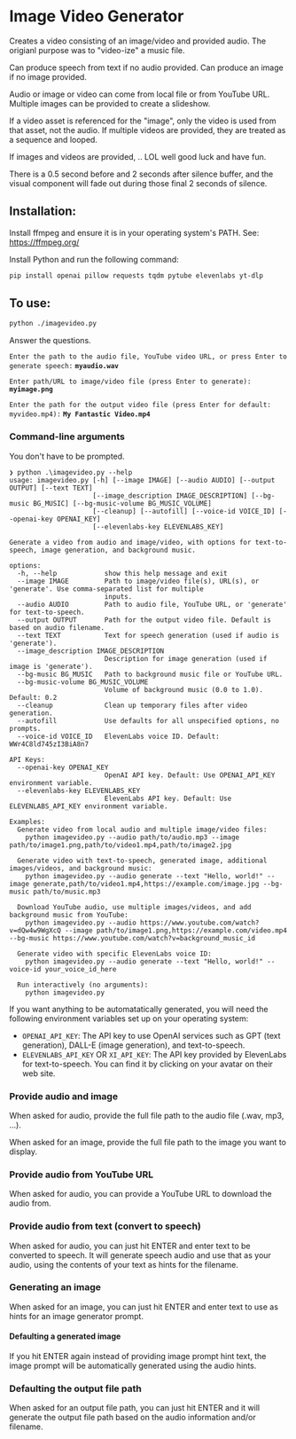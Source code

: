 # Image Video Generator
Creates a video consisting of an image/video and provided audio. The origianl purpose was to "video-ize" a music file.

Can produce speech from text if no audio provided. Can produce an image if no image provided. 

Audio or image or video can come from local file or from YouTube URL. Multiple images can be provided to create a slideshow. 

If a video asset is referenced for the "image", only the video is used from that asset, not the audio. If multiple videos are provided, they are treated as a sequence and looped. 

If images and videos are provided, .. LOL well good luck and have fun.

There is a 0.5 second before and 2 seconds after silence buffer, and the visual component will fade out during those final 2 seconds of silence.

## Installation:

Install ffmpeg and ensure it is in your operating system's PATH. See: https://ffmpeg.org/

Install Python and run the following command:

```bash
pip install openai pillow requests tqdm pytube elevenlabs yt-dlp
```

## To use:
```bash
python ./imagevideo.py
```

Answer the questions. 

``Enter the path to the audio file, YouTube video URL, or press Enter to generate speech:`` **``myaudio.wav``**

``Enter path/URL to image/video file (press Enter to generate):`` **``myimage.png``**

``Enter the path for the output video file (press Enter for default: myvideo.mp4):`` **``My Fantastic Video.mp4``**

### Command-line arguments

You don't have to be prompted.

```
❯ python .\imagevideo.py --help
usage: imagevideo.py [-h] [--image IMAGE] [--audio AUDIO] [--output OUTPUT] [--text TEXT]
                     [--image_description IMAGE_DESCRIPTION] [--bg-music BG_MUSIC] [--bg-music-volume BG_MUSIC_VOLUME]
                     [--cleanup] [--autofill] [--voice-id VOICE_ID] [--openai-key OPENAI_KEY]
                     [--elevenlabs-key ELEVENLABS_KEY]

Generate a video from audio and image/video, with options for text-to-speech, image generation, and background music.

options:
  -h, --help            show this help message and exit
  --image IMAGE         Path to image/video file(s), URL(s), or 'generate'. Use comma-separated list for multiple
                        inputs.
  --audio AUDIO         Path to audio file, YouTube URL, or 'generate' for text-to-speech.
  --output OUTPUT       Path for the output video file. Default is based on audio filename.
  --text TEXT           Text for speech generation (used if audio is 'generate').
  --image_description IMAGE_DESCRIPTION
                        Description for image generation (used if image is 'generate').
  --bg-music BG_MUSIC   Path to background music file or YouTube URL.
  --bg-music-volume BG_MUSIC_VOLUME
                        Volume of background music (0.0 to 1.0). Default: 0.2
  --cleanup             Clean up temporary files after video generation.
  --autofill            Use defaults for all unspecified options, no prompts.
  --voice-id VOICE_ID   ElevenLabs voice ID. Default: WWr4C8ld745zI3BiA8n7

API Keys:
  --openai-key OPENAI_KEY
                        OpenAI API key. Default: Use OPENAI_API_KEY environment variable.
  --elevenlabs-key ELEVENLABS_KEY
                        ElevenLabs API key. Default: Use ELEVENLABS_API_KEY environment variable.

Examples:
  Generate video from local audio and multiple image/video files:
    python imagevideo.py --audio path/to/audio.mp3 --image path/to/image1.png,path/to/video1.mp4,path/to/image2.jpg

  Generate video with text-to-speech, generated image, additional images/videos, and background music:
    python imagevideo.py --audio generate --text "Hello, world!" --image generate,path/to/video1.mp4,https://example.com/image.jpg --bg-music path/to/music.mp3

  Download YouTube audio, use multiple images/videos, and add background music from YouTube:
    python imagevideo.py --audio https://www.youtube.com/watch?v=dQw4w9WgXcQ --image path/to/image1.png,https://example.com/video.mp4 --bg-music https://www.youtube.com/watch?v=background_music_id

  Generate video with specific ElevenLabs voice ID:
    python imagevideo.py --audio generate --text "Hello, world!" --voice-id your_voice_id_here

  Run interactively (no arguments):
    python imagevideo.py
```

If you want anything to be automatatically generated, you will need the following environment variables set up on your operating system:

- `OPENAI_API_KEY`: The API key to use OpenAI services such as GPT (text generation), DALL-E (image generation), and text-to-speech.
- `ELEVENLABS_API_KEY` OR `XI_API_KEY`: The API key provided by ElevenLabs for text-to-speech. You can find it by clicking on your avatar on their web site. 

### Provide audio and image

When asked for audio, provide the full file path to the audio file (.wav, mp3, ...).

When asked for an image, provide the full file path to the image you want to display.

### Provide audio from YouTube URL

When asked for audio, you can provide a YouTube URL to download the audio from.

### Provide audio from text (convert to speech)

When asked for audio, you can just hit ENTER and enter text to be converted to speech. It will generate speech audio and use that as your audio, using the contents of your text as hints for the filename.

### Generating an image

When asked for an image, you can just hit ENTER and enter text to use as hints for an image generator prompt. 

#### Defaulting a generated image

If you hit ENTER again instead of providing image prompt hint text, the image prompt will be automatically generated using the audio hints.

### Defaulting the output file path

When asked for an output file path, you can just hit ENTER and it will generate the output file path based on the audio information and/or filename.
